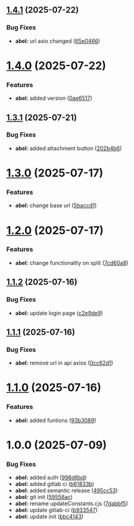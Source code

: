 ## [1.4.1](https://gitlab.agrubio.dev/astro-publisher/frontend/compare/v1.4.0...v1.4.1) (2025-07-22)


### Bug Fixes

* **abel:** url axio changed ([65e0466](https://gitlab.agrubio.dev/astro-publisher/frontend/commit/65e046671a0a3166c3d73ff3c3a7c73494914b0c))

# [1.4.0](https://gitlab.agrubio.dev/astro-publisher/frontend/compare/v1.3.1...v1.4.0) (2025-07-22)


### Features

* **abel:** added version ([0ae6517](https://gitlab.agrubio.dev/astro-publisher/frontend/commit/0ae651795a2ff69bb3ab5ae640229c6d8da0ce78))

## [1.3.1](https://gitlab.agrubio.dev/astro-publisher/frontend/compare/v1.3.0...v1.3.1) (2025-07-21)


### Bug Fixes

* **abel:** added attachment button ([202b4b6](https://gitlab.agrubio.dev/astro-publisher/frontend/commit/202b4b66bf5a7dedfb150d9195eef700ef78e5e5))

# [1.3.0](https://gitlab.agrubio.dev/astro-publisher/frontend/compare/v1.2.0...v1.3.0) (2025-07-17)


### Features

* **abel:** change base url ([5baccd1](https://gitlab.agrubio.dev/astro-publisher/frontend/commit/5baccd1bc9497d2b3bc1d90bc7e522a7c4e61dbd))

# [1.2.0](https://gitlab.agrubio.dev/astro-publisher/frontend/compare/v1.1.2...v1.2.0) (2025-07-17)


### Features

* **abel:** change functionality on split ([7cd60a8](https://gitlab.agrubio.dev/astro-publisher/frontend/commit/7cd60a8c602d2acb8f727d3680128067384d240b))

## [1.1.2](https://gitlab.agrubio.dev/astro-publisher/frontend/compare/v1.1.1...v1.1.2) (2025-07-16)


### Bug Fixes

* **abel:** update login page ([c2e9de9](https://gitlab.agrubio.dev/astro-publisher/frontend/commit/c2e9de9f37c2982421a323cda186b1ad3abb29de))

## [1.1.1](https://gitlab.agrubio.dev/astro-publisher/frontend/compare/v1.1.0...v1.1.1) (2025-07-16)


### Bug Fixes

* **abel:** remove url in api axios ([0cc62d1](https://gitlab.agrubio.dev/astro-publisher/frontend/commit/0cc62d121df0b4955e40b3badbb72e451c3213d1))

# [1.1.0](https://gitlab.agrubio.dev/astro-publisher/frontend/compare/v1.0.0...v1.1.0) (2025-07-16)


### Features

* **abel:** added funtions ([93b3089](https://gitlab.agrubio.dev/astro-publisher/frontend/commit/93b30891c460031e94e8d8e4e7ec4f3ecabc690c))

# 1.0.0 (2025-07-09)


### Bug Fixes

* **abel:** added auth ([998d6bd](https://gitlab.agrubio.dev/astro-publisher/frontend/commit/998d6bd149670db6d2805d93cfa0a09bb90e2f6c))
* **abel:** added gitlab ci ([b61833b](https://gitlab.agrubio.dev/astro-publisher/frontend/commit/b61833bca15ec44769fac1ee9feda5b5ba9d89e7))
* **abel:** added semantic release ([495cc53](https://gitlab.agrubio.dev/astro-publisher/frontend/commit/495cc53d1864d3b5a2472747952886703f6ea3e2))
* **abel:** git init ([59556ac](https://gitlab.agrubio.dev/astro-publisher/frontend/commit/59556acd9207537604b710a274e3211b64b81382))
* **abel:** rename updateConstants.cjs ([7dabbf5](https://gitlab.agrubio.dev/astro-publisher/frontend/commit/7dabbf5135aff04b8d922527bed16d660ed4e7ce))
* **abel:** update gitlab-ci ([b933547](https://gitlab.agrubio.dev/astro-publisher/frontend/commit/b933547e08eecc0ffd768e4838affea568723828))
* **abel:** update init ([bbc4143](https://gitlab.agrubio.dev/astro-publisher/frontend/commit/bbc414325a9d4700b6820c95819113c5cdd70ded))
